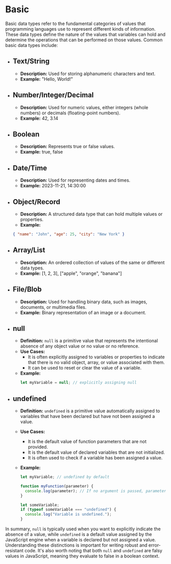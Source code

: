 # Basic

Basic data types refer to the fundamental categories of values that programming languages use to represent different kinds of information. These data types define the nature of the values that variables can hold and determine the operations that can be performed on those values. Common basic data types include:

- ## Text/String

  - **Description:** Used for storing alphanumeric characters and text.
  - **Example:** "Hello, World!"

- ## Number/Integer/Decimal

  - **Description:** Used for numeric values, either integers (whole numbers) or decimals (floating-point numbers).
  - **Example:** 42, 3.14

- ## Boolean

  - **Description:** Represents true or false values.
  - **Example:** true, false

- ## Date/Time

  - **Description:** Used for representing dates and times.
  - **Example:** 2023-11-21, 14:30:00

- ## Object/Record

  - **Description:** A structured data type that can hold multiple values or properties.
  - **Example:**

  ```json
  { "name": "John", "age": 25, "city": "New York" }
  ```

- ## Array/List

  - **Description:** An ordered collection of values of the same or different data types.
  - **Example:** [1, 2, 3], ["apple", "orange", "banana"]

- ## File/Blob

  - **Description:** Used for handling binary data, such as images, documents, or multimedia files.
  - **Example:** Binary representation of an image or a document.

- ## null

  - **Definition:** `null` is a primitive value that represents the intentional absence of any object value or no value or no reference.
  - **Use Cases:**
    - It is often explicitly assigned to variables or properties to indicate that there is no valid object, array, or value associated with them.
    - It can be used to reset or clear the value of a variable.
  - **Example:**
    ```javascript
    let myVariable = null; // explicitly assigning null
    ```

- ## undefined

  - **Definition:** `undefined` is a primitive value automatically assigned to variables that have been declared but have not been assigned a value.
  - **Use Cases:**
    - It is the default value of function parameters that are not provided.
    - It is the default value of declared variables that are not initialized.
    - It is often used to check if a variable has been assigned a value.
  - **Example:**

    ```javascript
    let myVariable; // undefined by default

    function myFunction(parameter) {
      console.log(parameter); // If no argument is passed, parameter is undefined
    }

    let someVariable;
    if (typeof someVariable === "undefined") {
      console.log("Variable is undefined.");
    }
    ```

In summary, `null` is typically used when you want to explicitly indicate the absence of a value, while `undefined` is a default value assigned by the JavaScript engine when a variable is declared but not assigned a value. Understanding these distinctions is important for writing robust and error-resistant code. It's also worth noting that both `null` and `undefined` are falsy values in JavaScript, meaning they evaluate to false in a boolean context.
